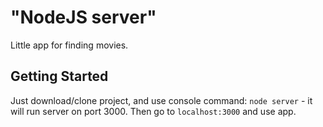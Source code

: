 # "NodeJS server"

Little app for finding movies. 

## Getting Started
Just download/clone project, and use console command:
`node server` - it will run server on port 3000. 
Then go to `localhost:3000` and use app.
